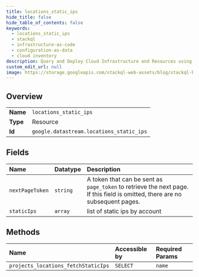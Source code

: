 ```yaml
---
title: locations_static_ips
hide_title: false
hide_table_of_contents: false
keywords:
  - locations_static_ips
  - stackql
  - infrastructure-as-code
  - configuration-as-data
  - cloud inventory
description: Query and Deploy Cloud Infrastructure and Resources using SQL
custom_edit_url: null
image: https://storage.googleapis.com/stackql-web-assets/blog/stackql-blog-post-featured-image.png
---
```

  
    

## Overview
<table><tbody>
<tr><td><b>Name</b></td><td><code>locations_static_ips</code></td></tr>
<tr><td><b>Type</b></td><td>Resource</td></tr>
<tr><td><b>Id</b></td><td><code>google.datastream.locations_static_ips</code></td></tr>
</tbody></table>

## Fields
| Name | Datatype | Description |
|:-----|:---------|:------------|
| `nextPageToken` | `string` | A token that can be sent as `page_token` to retrieve the next page. If this field is omitted, there are no subsequent pages. |
| `staticIps` | `array` | list of static ips by account |
## Methods
| Name | Accessible by | Required Params |
|:-----|:--------------|:----------------|
| `projects_locations_fetchStaticIps` | `SELECT` | `name` |

